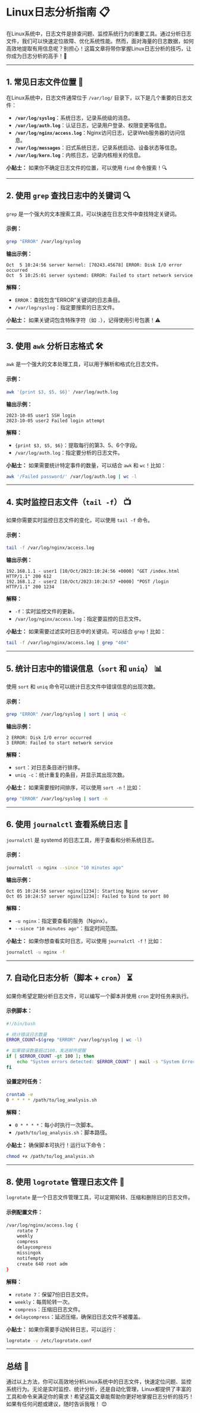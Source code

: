 

# Linux日志分析指南 📋

在Linux系统中，日志文件是排查问题、监控系统行为的重要工具。通过分析日志文件，我们可以快速定位故障、优化系统性能。然而，面对海量的日志数据，如何高效地提取有用信息呢？别担心！这篇文章将带你掌握Linux日志分析的技巧，让你成为日志分析的高手！🚀

---

## 1. 常见日志文件位置 📁

在Linux系统中，日志文件通常位于 `/var/log/` 目录下，以下是几个重要的日志文件：

- **`/var/log/syslog`**：系统日志，记录系统级的消息。
- **`/var/log/auth.log`**：认证日志，记录用户登录、权限变更等信息。
- **`/var/log/nginx/access.log`**：Nginx访问日志，记录Web服务器的访问信息。
- **`/var/log/messages`**：旧式系统日志，记录系统启动、设备状态等信息。
- **`/var/log/kern.log`**：内核日志，记录内核相关的信息。

**小贴士：** 如果你不确定日志文件的位置，可以使用 `find` 命令搜索！🔍

---

## 2. 使用 `grep` 查找日志中的关键词 🔍

`grep` 是一个强大的文本搜索工具，可以快速在日志文件中查找特定关键词。

#### 示例：
```bash
grep "ERROR" /var/log/syslog
```

**输出示例：**
```
Oct  5 10:24:56 server kernel: [70243.45678] ERROR: Disk I/O error occurred
Oct  5 10:25:01 server systemd: ERROR: Failed to start network service
```

**解释：**
- `ERROR`：查找包含“ERROR”关键词的日志条目。
- `/var/log/syslog`：指定要搜索的日志文件。

**小贴士：** 如果关键词包含特殊字符（如 `.`），记得使用引号包裹！⚠️

---

## 3. 使用 `awk` 分析日志格式 🛠️

`awk` 是一个强大的文本处理工具，可以用于解析和格式化日志文件。

#### 示例：
```bash
awk '{print $3, $5, $6}' /var/log/auth.log
```

**输出示例：**
```
2023-10-05 user1 SSH login
2023-10-05 user2 Failed login attempt
```

**解释：**
- `{print $3, $5, $6}`：提取每行的第3、5、6个字段。
- `/var/log/auth.log`：指定要分析的日志文件。

**小贴士：** 如果需要统计特定事件的数量，可以结合 `awk` 和 `wc`！比如：
```bash
awk '/Failed password/' /var/log/auth.log | wc -l
```

---

## 4. 实时监控日志文件（`tail -f`） 📺

如果你需要实时监控日志文件的变化，可以使用 `tail -f` 命令。

#### 示例：
```bash
tail -f /var/log/nginx/access.log
```

**输出示例：**
```
192.168.1.1 - user1 [10/Oct/2023:10:24:56 +0000] "GET /index.html HTTP/1.1" 200 612
192.168.1.2 - user2 [10/Oct/2023:10:24:57 +0000] "POST /login HTTP/1.1" 200 1234
```

**解释：**
- `-f`：实时监控文件的更新。
- `/var/log/nginx/access.log`：指定要监控的日志文件。

**小贴士：** 如果需要过滤实时日志中的关键词，可以结合 `grep`！比如：
```bash
tail -f /var/log/nginx/access.log | grep "404"
```

---

## 5. 统计日志中的错误信息（`sort` 和 `uniq`） 📊

使用 `sort` 和 `uniq` 命令可以统计日志文件中错误信息的出现次数。

#### 示例：
```bash
grep "ERROR" /var/log/syslog | sort | uniq -c
```

**输出示例：**
```
2 ERROR: Disk I/O error occurred
3 ERROR: Failed to start network service
```

**解释：**
- `sort`：对日志条目进行排序。
- `uniq -c`：统计重复的条目，并显示其出现次数。

**小贴士：** 如果需要按时间排序，可以使用 `sort -n`！比如：
```bash
grep "ERROR" /var/log/syslog | sort -n
```

---

## 6. 使用 `journalctl` 查看系统日志 📖

`journalctl` 是 systemd 的日志工具，用于查看和分析系统日志。

#### 示例：
```bash
journalctl -u nginx --since "10 minutes ago"
```

**输出示例：**
```
Oct 05 10:24:56 server nginx[1234]: Starting Nginx server
Oct 05 10:24:57 server nginx[1234]: Failed to bind to port 80
```

**解释：**
- `-u nginx`：指定要查看的服务（Nginx）。
- `--since "10 minutes ago"`：指定时间范围。

**小贴士：** 如果你想查看实时日志，可以使用 `journalctl -f`！比如：
```bash
journalctl -u nginx -f
```

---

## 7. 自动化日志分析（脚本 + `cron`） ⏳

如果你希望定期分析日志文件，可以编写一个脚本并使用 `cron` 定时任务来执行。

#### 示例脚本：
```bash
#!/bin/bash

# 统计错误日志数量
ERROR_COUNT=$(grep "ERROR" /var/log/syslog | wc -l)

# 如果错误数量超过100，发送邮件提醒
if [ $ERROR_COUNT -gt 100 ]; then
    echo "System errors detected: $ERROR_COUNT" | mail -s "System Error Alert" admin@example.com
fi
```

#### 设置定时任务：
```bash
crontab -e
0 * * * * /path/to/log_analysis.sh
```

**解释：**
- `0 * * * *`：每小时执行一次脚本。
- `/path/to/log_analysis.sh`：脚本路径。

**小贴士：** 确保脚本可执行！运行以下命令：
```bash
chmod +x /path/to/log_analysis.sh
```

---

## 8. 使用 `logrotate` 管理日志文件 🔄

`logrotate` 是一个日志文件管理工具，可以定期轮转、压缩和删除旧的日志文件。

#### 示例配置文件：
```bash
/var/log/nginx/access.log {
    rotate 7
    weekly
    compress
    delaycompress
    missingok
    notifempty
    create 640 root adm
}
```

**解释：**
- `rotate 7`：保留7份旧日志文件。
- `weekly`：每周轮转一次。
- `compress`：压缩旧日志文件。
- `delaycompress`：延迟压缩，确保旧日志文件不被覆盖。

**小贴士：** 如果你需要手动轮转日志，可以运行：
```bash
logrotate -v /etc/logrotate.conf
```

---

## 总结 🎉

通过以上方法，你可以高效地分析Linux系统中的日志文件，快速定位问题、监控系统行为。无论是实时监控、统计分析，还是自动化管理，Linux都提供了丰富的工具和命令来满足你的需求！希望这篇文章能帮助你更好地掌握日志分析的技巧！如果有任何问题或建议，随时告诉我哦！ 😊